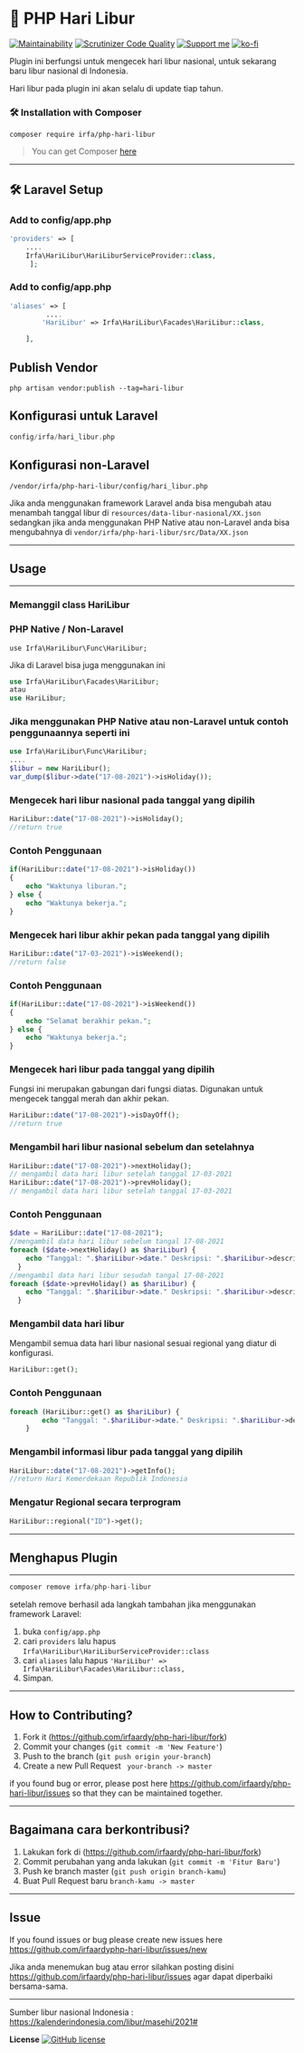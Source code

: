 
# 📅 PHP Hari Libur
[![Maintainability](https://api.codeclimate.com/v1/badges/e94175abb35f041a77da/maintainability)](https://codeclimate.com/github/irfaardy/php-hari-libur/maintainability) [![Scrutinizer Code Quality](https://scrutinizer-ci.com/g/irfaardy/php-hari-libur/badges/quality-score.png?b=master)](https://scrutinizer-ci.com/g/irfaardy/php-hari-libur/?branch=master) [![Support me](https://img.shields.io/badge/Support-Buy%20me%20a%20coffee-yellow.svg?style=flat-square)](https://www.buymeacoffee.com/OBaAofN) [![ko-fi](https://www.ko-fi.com/img/githubbutton_sm.svg)](https://ko-fi.com/S6S52P7SN)

Plugin ini berfungsi untuk mengecek hari libur nasional, untuk sekarang baru libur nasional di Indonesia.

Hari libur pada plugin ini akan selalu di update tiap tahun.

<h3>🛠️ Installation with Composer </h3>

    composer require irfa/php-hari-libur

>You can get Composer [ here]( https://getcomposer.org/download/)

***


<h2>🛠️ Laravel Setup </h2>

<h3>Add to config/app.php</h3>

```php
'providers' => [
    ....
    Irfa\HariLibur\HariLiburServiceProvider::class,
     ];
```

<h3>Add to config/app.php</h3>

```php
'aliases' => [
         ....
        'HariLibur' => Irfa\HariLibur\Facades\HariLibur::class,

    ],
```

  <h2>Publish Vendor</h2>


    php artisan vendor:publish --tag=hari-libur

<h2>Konfigurasi untuk Laravel</h2>

```php
config/irfa/hari_libur.php
```

<h2>Konfigurasi non-Laravel</h2>

```
/vendor/irfa/php-hari-libur/config/hari_libur.php
```

Jika anda menggunakan framework Laravel anda bisa mengubah atau menambah tanggal libur di `resources/data-libur-nasional/XX.json` sedangkan jika anda menggunakan PHP Native atau non-Laravel anda bisa mengubahnya di `vendor/irfa/php-hari-libur/src/Data/XX.json`

<hr><h2>Usage</h2>

<hr>

<h3>Memanggil class HariLibur</h3>

<h3>PHP Native / Non-Laravel</h3>

```
use Irfa\HariLibur\Func\HariLibur;
```

Jika di Laravel bisa juga menggunakan ini

```php
use Irfa\HariLibur\Facades\HariLibur;
atau
use HariLibur;
```

<h3>
    Jika menggunakan PHP Native atau non-Laravel untuk contoh penggunaannya seperti ini
</h3>

```php
use Irfa\HariLibur\Func\HariLibur;
....
$libur = new HariLibur();
var_dump($libur->date("17-08-2021")->isHoliday());
```


<h3>Mengecek hari libur nasional pada tanggal yang dipilih</h3>

```php
HariLibur::date("17-08-2021")->isHoliday();
//return true
```

<h3>Contoh Penggunaan</h3>

```php
if(HariLibur::date("17-08-2021")->isHoliday())
{
    echo "Waktunya liburan.";
} else {
    echo "Waktunya bekerja.";
}
```

<h3>Mengecek hari libur akhir pekan pada tanggal yang dipilih</h3>

```php
HariLibur::date("17-03-2021")->isWeekend();
//return false
```

<h3>Contoh Penggunaan</h3>

```php
if(HariLibur::date("17-08-2021")->isWeekend())
{
    echo "Selamat berakhir pekan.";
} else {
    echo "Waktunya bekerja.";
}
```

<h3>Mengecek hari libur pada tanggal yang dipilih</h3>

Fungsi ini merupakan gabungan dari fungsi diatas.
Digunakan untuk mengecek tanggal merah dan akhir pekan.

```php
HariLibur::date("17-08-2021")->isDayOff();
//return true
```

<h3>Mengambil hari libur nasional sebelum dan setelahnya</h3>

```php
HariLibur::date("17-08-2021")->nextHoliday(); 
// mengambil data hari libur setelah tanggal 17-03-2021
HariLibur::date("17-08-2021")->prevHoliday(); 
// mengambil data hari libur setelah tanggal 17-03-2021
```

<h3>Contoh Penggunaan</h3>

```php
$date = HariLibur::date("17-08-2021");
//mengambil data hari libur sebelum tangal 17-08-2021
foreach ($date->nextHoliday() as $hariLibur) {
    echo "Tanggal: ".$hariLibur->date." Deskripsi: ".$hariLibur->description."<br>";
  }
//mengambil data hari libur sesudah tangal 17-08-2021
foreach ($date->prevHoliday() as $hariLibur) {
    echo "Tanggal: ".$hariLibur->date." Deskripsi: ".$hariLibur->description."<br>";
  }
```

<h3>Mengambil data hari libur</h3>

Mengambil semua data hari libur nasional sesuai regional yang diatur di konfigurasi.

```php
HariLibur::get();
```

<h3>Contoh Penggunaan</h3>

```php
foreach (HariLibur::get() as $hariLibur) {
		echo "Tanggal: ".$hariLibur->date." Deskripsi: ".$hariLibur->description."<br>";
	}
```



<h3>Mengambil informasi libur pada tanggal yang dipilih</h3>

```php
HariLibur::date("17-08-2021")->getInfo();
//return Hari Kemerdekaan Republik Indonesia
```

<h3>Mengatur Regional secara terprogram</h3>

```php
HariLibur::regional("ID")->get();
```

<hr>
<h2>Menghapus Plugin</h2>

<hr>

```php
composer remove irfa/php-hari-libur
```

setelah remove berhasil ada langkah tambahan jika menggunakan framework Laravel:

1. buka `config/app.php`
2. cari `providers` lalu hapus `Irfa\HariLibur\HariLiburServiceProvider::class`
3. cari `aliases` lalu hapus `'HariLibur' => Irfa\HariLibur\Facades\HariLibur::class,`
4. Simpan.

<hr><h2>How to Contributing?</h2>

1. Fork it (<https://github.com/irfaardy/php-hari-libur/fork>)
2. Commit your changes (`git commit -m 'New Feature'`)
3. Push to the branch (`git push origin your-branch`)
4. Create a new Pull Request ` your-branch -> master`

if you found bug or error, please post here https://github.com/irfaardy/php-hari-libur/issues so that they can be maintained together.



***
## Bagaimana cara berkontribusi?

1. Lakukan fork di (https://github.com/irfaardy/php-hari-libur/fork)
2. Commit perubahan yang anda lakukan (`git commit -m 'Fitur Baru'`)
3. Push ke branch master (`git push origin branch-kamu`)
4. Buat Pull Request baru `branch-kamu -> master`

---
## Issue
If you found issues or bug please create new issues here https://github.com/irfaardyphp-hari-libur/issues/new

Jika anda menemukan bug atau error silahkan posting disini https://github.com/irfaardy/php-hari-libur/issues agar dapat diperbaiki bersama-sama.

***

Sumber libur nasional Indonesia : https://kalenderindonesia.com/libur/masehi/2021#

<b>License</b>
[![GitHub license](https://img.shields.io/github/license/irfaardy/encrypt-file-laravel?style=flat-square)](https://github.com/irfaardy/encrypt-file-laravel/blob/master/LICENSE)